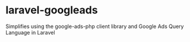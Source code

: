 # laravel-googleads
Simplifies using the google-ads-php client library and Google Ads Query Language in Laravel
